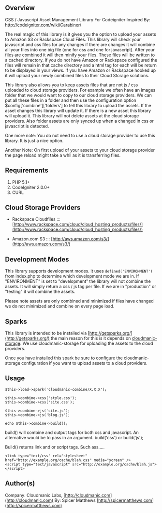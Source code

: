 ## Overview

CSS / Javascript Asset Management Library For Codeigniter
Inspired By: http://codeigniter.com/wiki/Carabiner/

The real magic of this library is it gives you the option to upload your assets to Amazon S3 or Rackspace Cloud Files. This library will check your javascript and css files for any changes if there are changes it will combine all your files into one big file (one for css and one for javascript). After your files are combined it will then minify your files. These files will be written to a cached directory. If you do not have Amazon or Rackspace configured the files will remain in that cache directory and a html tag for each will be return to be displayed in your views. If you have Amazon or Rackspace hooked up it will upload your newly combined files to their Cloud Storage solutions. 

This library also allows you to keep assets files that are not js / css uploaded to cloud storage providers. For example we often have an images folder that we would want to copy to our cloud storage providers. We can put all these files in a folder and then use the configuration option $config['combine']['folders'] to tell this library to upload the assets. If the asset changes this library will update it. If there is a new asset this library will upload it. This library will not delete assets at the cloud storage providers. Also folder assets are only synced up when a changed in css or javascript is detected.

One more note: You do not need to use a cloud storage provider to use this library. It is just a nice option.

Another Note: On first upload of your assets to your cloud storage provider the page reload might take a whil as it is transferring files. 

## Requirements

1. PHP 5.1+
2. CodeIgniter 2.0.0+
3. CURL

## Cloud Storage Providers

- Rackspace Cloudfiles ::: [http://www.rackspace.com/cloud/cloud_hosting_products/files/](http://www.rackspace.com/cloud/cloud_hosting_products/files/)

- Amazon.com S3 ::: [http://aws.amazon.com/s3/](http://aws.amazon.com/s3/)


## Development Modes

This library supports development modes. It uses ```defined('ENVIRONMENT')``` from index.php to determine which development mode we are in. If "ENVIRONMENT" is set to "development" the library will not combine the assets. It will simply return a css / js tag per file. If we are in "production" or "testing" it will combine the assets.

Please note assets are only combined and minimized if files have changed we do not minimized and combine on every page load. 

## Sparks

This library is intended to be installed via [http://getsparks.org/](http://getsparks.org/) the main reason for this is it depends on [cloudmanic-storage](http://getsparks.org/packages/cloudmanic-storage/versions/HEAD/show). We use cloudmanic-storage for uploading the assets to the cloud providers.

Once you have installed this spark be sure to configure the cloudmanic-storage configuration if you want to upload assets to a cloud providers.

## Usage 

```
$this->load->spark('cloudmanic-combine/X.X.X');
		
$this->combine->css('style.css');
$this->combine->css('site.css');

$this->combine->js('site.js');
$this->combine->js('blog.js');

echo $this->combine->build();
```

build() will combine and output tags for both css and javascript. An alternative would be to pass in an argument. build('css') or build('js');

Build() returns link and or script tags. Such ass…..

```
<link type="text/css" rel="stylesheet" href="http://example.org/cache/blah.css" media="screen" />
<script type="text/javascript" src="http://example.org/cache/blah.js"></script>

```

## Author(s) 

Company: Cloudmanic Labs, [http://cloudmanic.com](http://cloudmanic.com)
By: Spicer Matthews [http://spicermatthews.com](http://spicermatthews.com)